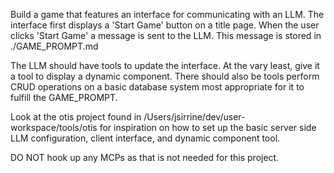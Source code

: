 Build a game that features an interface for communicating with an LLM.
The interface first displays a 'Start Game' button on a title page.
When the user clicks 'Start Game' a message is sent to the LLM. This message
is stored in ./GAME_PROMPT.md

The LLM should have tools to update the interface. At the vary least, give it 
a tool to display a dynamic component. There should also be tools perform CRUD
operations on a basic database system most appropriate for it to fulfill the 
GAME_PROMPT.

Look at the otis project found in /Users/jsirrine/dev/user-workspace/tools/otis
for inspiration on how to set up the basic server side LLM configuration, client
interface, and dynamic component tool.

DO NOT hook up any MCPs as that is not needed for this project.